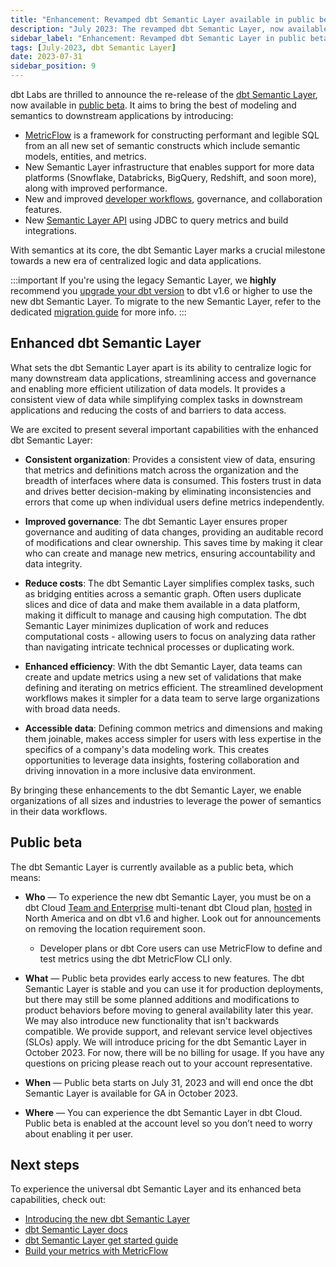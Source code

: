 ```yaml
---
title: "Enhancement: Revamped dbt Semantic Layer available in public beta"
description: "July 2023: The revamped dbt Semantic Layer, now available in public beta, introduces new semantic components and evolves the semantic layer's capability."
sidebar_label: "Enhancement: Revamped dbt Semantic Layer in public beta"
tags: [July-2023, dbt Semantic Layer]
date: 2023-07-31
sidebar_position: 9
---
```


dbt Labs are thrilled to announce the re-release of the [dbt Semantic Layer](/docs/use-dbt-semantic-layer/dbt-sl), now available in [public beta](#public-beta). It aims to bring the best of modeling and semantics to downstream applications by introducing:

- [MetricFlow](/docs/build/about-metricflow) is a framework for constructing performant and legible SQL from an all new set of semantic constructs which include semantic models, entities, and metrics.
- New Semantic Layer infrastructure that enables support for more data platforms (Snowflake, Databricks, BigQuery, Redshift, and soon more), along with improved performance.
- New and improved [developer workflows](/guides/migration/sl-migration), governance, and collaboration features.
- New [Semantic Layer API](/docs/dbt-cloud-apis/sl-api-overview) using JDBC to query metrics and build integrations.

With semantics at its core, the dbt Semantic Layer marks a crucial milestone towards a new era of centralized logic and data applications.

:::important
If you're using the legacy Semantic Layer, we **highly** recommend you [upgrade your dbt version](/docs/dbt-versions/upgrade-core-in-cloud) to dbt v1.6 or higher to use the new dbt Semantic Layer. To migrate to the new Semantic Layer, refer to the dedicated [migration guide](/guides/migration/sl-migration) for more info.
:::

<Lightbox src="/img/docs/dbt-cloud/semantic-layer/sl-architecture.jpg" width="75%" title="The universal dbt Semantic Layer connecting to integration tools."/>

## Enhanced dbt Semantic Layer

What sets the dbt Semantic Layer apart is its ability to centralize logic for many downstream data applications, streamlining access and governance and enabling more efficient utilization of data models. It provides a consistent view of data while simplifying complex tasks in downstream applications and reducing the costs of and barriers to data access.

We are excited to present several important capabilities with the enhanced dbt Semantic Layer:

- **Consistent organization**: Provides a consistent view of data, ensuring that metrics and definitions match across the organization and the breadth of interfaces where data is consumed. This fosters trust in data and drives better decision-making by eliminating inconsistencies and errors that come up when individual users define metrics independently.

- **Improved governance**: The dbt Semantic Layer ensures proper governance and auditing of data changes, providing an auditable record of modifications and clear ownership. This saves time by making it clear who can create and manage new metrics, ensuring accountability and data integrity.

- **Reduce costs**: The dbt Semantic Layer simplifies complex tasks, such as bridging entities across a semantic graph. Often users duplicate slices and dice of data and make them available in a data platform, making it difficult to manage and causing high computation. The dbt Semantic Layer minimizes duplication of work and reduces computational costs - allowing users to focus on analyzing data rather than navigating intricate technical processes or duplicating work.

- **Enhanced efficiency**: With the dbt Semantic Layer, data teams can create and update metrics using a new set of validations that make defining and iterating on metrics efficient. The streamlined development workflows makes it simpler for a data team to serve large organizations with broad data needs.

- **Accessible data**: Defining common metrics and dimensions and making them joinable, makes access simpler for users with less expertise in the specifics of a company's data modeling work. This creates opportunities to leverage data insights, fostering collaboration and driving innovation in a more inclusive data environment.

By bringing these enhancements to the dbt Semantic Layer, we enable organizations of all sizes and industries to leverage the power of semantics in their data workflows.

## Public beta

The dbt Semantic Layer is currently available as a public beta, which means:

- **Who** &mdash; To experience the new dbt Semantic Layer, you must be on a dbt Cloud [Team and Enterprise](https://www.getdbt.com/pricing/) multi-tenant dbt Cloud plan, [hosted](/docs/cloud/about-cloud/regions-ip-addresses) in North America and on dbt v1.6 and higher. Look out for announcements on removing the location requirement soon.

  - Developer plans or dbt Core users can use MetricFlow to define and test metrics using the dbt MetricFlow CLI only.

- **What** &mdash; Public beta provides early access to new features. The dbt Semantic Layer is stable and you can use it for production deployments, but there may still be some planned additions and modifications to product behaviors before moving to general availability later this year. We may also introduce new functionality that isn't backwards compatible. We provide support, and relevant service level objectives (SLOs) apply. We will introduce pricing for the dbt Semantic Layer in October 2023. For now, there will be no billing for usage. If you have any questions on pricing please reach out to your account representative.

- **When** &mdash; Public beta starts on July 31, 2023 and will end once the dbt Semantic Layer is available for GA in October 2023.

- **Where** &mdash; You can experience the dbt Semantic Layer in dbt Cloud. Public beta is enabled at the account level so you don’t need to worry about enabling it per user.

## Next steps

To experience the universal dbt Semantic Layer and its enhanced beta capabilities, check out:

- [Introducing the new dbt Semantic Layer](https://www.getdbt.com/blog/introducing-new-look-dbt-semantic-layer)
- [dbt Semantic Layer docs](/docs/use-dbt-semantic-layer/dbt-sl)
- [dbt Semantic Layer get started guide](/docs/use-dbt-semantic-layer/quickstart-sl)
- [Build your metrics with MetricFlow](/docs/build/build-metrics-intro)

